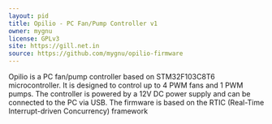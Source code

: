 ```yaml
---
layout: pid
title: Opilio - PC Fan/Pump Controller v1
owner: mygnu
license: GPLv3
site: https://gill.net.in
source: https://github.com/mygnu/opilio-firmware
---
```


Opilio is a PC fan/pump controller based on STM32F103C8T6 microcontroller. It is designed to control up to 4 PWM fans and 1 PWM pumps. The controller is powered by a 12V DC power supply and can be connected to the PC via USB. The firmware is based on the RTIC (Real-Time Interrupt-driven Concurrency) framework
